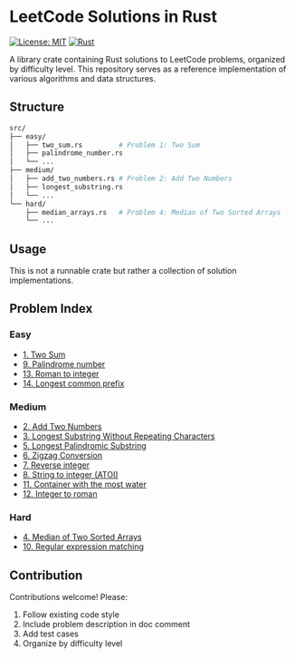 # LeetCode Solutions in Rust

[![License: MIT](https://img.shields.io/badge/License-MIT-yellow.svg)](https://opensource.org/licenses/MIT)
[![Rust](https://img.shields.io/badge/rust-1.60%2B-blue.svg)](https://www.rust-lang.org/)

A library crate containing Rust solutions to LeetCode problems, organized by difficulty level. This repository serves as a reference implementation of various algorithms and data structures.

## Structure

```bash
src/
├── easy/
│   ├── two_sum.rs         # Problem 1: Two Sum
│   ├── palindrome_number.rs
│   └── ...
├── medium/
│   ├── add_two_numbers.rs # Problem 2: Add Two Numbers
│   ├── longest_substring.rs
│   └── ...
└── hard/
    ├── median_arrays.rs   # Problem 4: Median of Two Sorted Arrays
    └── ...
```

## Usage

This is not a runnable crate but rather a collection of solution implementations.

## Problem Index

### Easy

- [1. Two Sum](src/easy/two_sum.rs)
- [9. Palindrome number](src/easy/palindrome_number.rs)
- [13. Roman to integer](src/easy/roman_to_int.rs)
- [14. Longest common prefix](src/easy/longest_common_prefix.rs)

### Medium

- [2. Add Two Numbers](src/medium/add_two_numbers.rs)
- [3. Longest Substring Without Repeating Characters](src/medium/longest_substr_wo_repeating.rs)
- [5. Longest Palindromic Substring](src/medium/longest_palindromic_substr.rs)
- [6. Zigzag Conversion](src/medium/zigzag_conversion.rs)
- [7. Reverse integer](src/medium/reverse_integer.rs)
- [8. String to integer (ATOI)](src/medium/ascii_to_integer.rs)
- [11. Container with the most water](src/medium/water_container.rs)
- [12. Integer to roman](src/medium/integer_to_roman.rs)

### Hard

- [4. Median of Two Sorted Arrays](src/hard/median_arrays.rs)
- [10. Regular expression matching](src/hard/regular_expression_matching.rs)

## Contribution

Contributions welcome! Please:

1. Follow existing code style
2. Include problem description in doc comment
3. Add test cases
4. Organize by difficulty level
